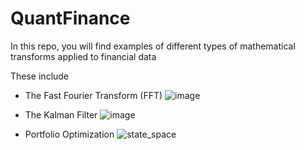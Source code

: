 # QuantFinance
In this repo, you will find examples of different types of mathematical transforms applied to financial data

These include

- The Fast Fourier Transform (FFT)
![image](https://user-images.githubusercontent.com/42925677/134178483-65d55311-6f15-4a2b-bdc0-58efc0812546.png)

- The Kalman Filter
![image](https://user-images.githubusercontent.com/42925677/134178922-22215570-f781-4a23-8e4b-9707255447da.png)

- Portfolio Optimization
![state_space](https://user-images.githubusercontent.com/42925677/134199672-d1f71c4a-8088-47de-a782-e71d59cdc37b.png)


